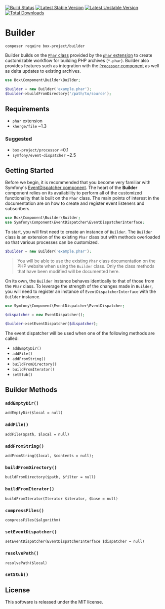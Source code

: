 [![Build Status][]](https://travis-ci.org/box-project/builder)
[![Latest Stable Version][]](https://packagist.org/packages/box-project/builder)
[![Latest Unstable Version][]](https://packagist.org/packages/box-project/builder)
[![Total Downloads][]](https://packagist.org/packages/box-project/builder)

Builder
=======

    composer require box-project/builder

Builder builds on the [`Phar` class][] provided by the [`phar` extension][] to
create customizable workflow for building PHP archives (`*.phar`). Builder also
provides features such as integration with the [`Processor` component][] as well
as delta updates to existing archives.

```php
use Box\Component\Builder\Builder;

$builder = new Builder('example.phar');
$builder->buildFromDirectory('/path/to/source');
```

Requirements
------------

- `phar` extension
- `kherge/file` ~1.3

### Suggested

- `box-project/processor` ~0.1
- `symfony/event-dispatcher` ~2.5

Getting Started
---------------

Before we begin, it is recommended that you become very familiar with Symfony's
[EventDispatcher component][]. The heart of the **Builder** component relies on
its availability to perform all of the customized functionality that is built on
the `Phar` class. The main points of interest in the documentation are on how to
create and register event listeners and subscribers.

```php
use Box\Component\Builder\Builder;
use Symfony\Component\EventDispatcher\EventDispatcherInterface;
```

To start, you will first need to create an instance of `Builder`. The `Builder`
class is an extension of the existing `Phar` class but with methods overloaded
so that various processes can be customized.

```php
$builder = new Builder('example.phar');
```

> You will be able to use the existing `Phar` class documentation on the PHP
> website when using the `Builder` class. Only the class methods that have been
> modified will be documented here.

On its own, the `Builder` instance behaves identically to that of those from
the `Phar` class. To leverage the strength of the changes made in `Builder`,
you will need to register an instance of `EventDispatcherInterface` with the
`Builder` instance.

```php
use Symfony\Component\EventDispatcher\EventDispatcher;

$dispatcher = new EventDispatcher();

$builder->setEventDispatcher($dispatcher);
```

The event dispatcher will be used when one of the following methods are called:

- `addEmptyDir()`
- `addFile()`
- `addFromString()`
- `buildFromDirectory()`
- `buildFromIterator()`
- `setStub()`

Builder Methods
---------------

### `addEmptyDir()`

    addEmptyDir($local = null)

### `addFile()`

    addFile($path, $local = null)

### `addFromString()`

    addFromString($local, $contents = null);

### `buildFromDirectory()`

    buildFromDirectory($path, $filter = null)

### `buildFromIterator()`

    buildFromIterator(Iterator $iterator, $base = null)

### `compressFiles()`

    compressFiles($algorithm)

### `setEventDispatcher()`

    setEventDispatcher(EventDispatcherInterface $dispatcher = null)

### `resolvePath()`

    resolvePath($local)

### `setStub()`

License
-------

This software is released under the MIT license.

[Build Status]: https://travis-ci.org/box-project/builder.png?branch=master
[Latest Stable Version]: https://poser.pugx.org/box-project/builder/v/stable.png
[Latest Unstable Version]: https://poser.pugx.org/box-project/builder/v/unstable.png
[Total Downloads]: https://poser.pugx.org/box-project/builder/downloads.png

[EventDispatcher component]: http://symfony.com/doc/current/components/event_dispatcher/index.html
[`Phar` class]: http://php.net/manual/en/class.phar.php
[`phar` extension]: http://php.net/manual/en/book.phar.php
[`Processor` component]: https://github.com/box-project/processor
